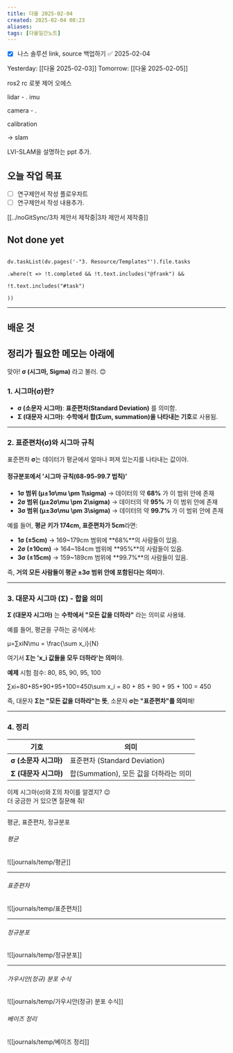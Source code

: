 ```yaml
---
title: 다울 2025-02-04
created: 2025-02-04 08:23
aliases: 
tags: [다울일간노트]
---
```

- [x] 나스 솔루션 link, source 백업하기 ✅ 2025-02-04

Yesterday: [[다울 2025-02-03]] 
Tomorrow: [[다울 2025-02-05]] 

ros2 rc 로봇 제어 오에스

lidar - .
imu 

camera - . 



calibration

-> slam

LVI-SLAM을 설명하는 ppt 추가.


## 오늘 작업 목표
- [ ] 연구제안서 작성 플로우차트
- [ ] 연구제안서 작성 내용추가. 

[[../noGitSync/3차 제안서 제작중|3차 제안서 제작중]]

## Not done yet

```dataviewjs

dv.taskList(dv.pages('-"3. Resource/Templates"').file.tasks

.where(t => !t.completed && !t.text.includes("@frank") &&

!t.text.includes("#task")

))

```

---

## 배운 것




## 정리가 필요한 메모는 아래에


맞아! **σ (시그마, Sigma)** 라고 불러. 😊

### **1. 시그마(σ)란?**

- **σ (소문자 시그마)**: **표준편차(Standard Deviation)** 를 의미함.
- **Σ (대문자 시그마)**: **수학에서 합(Σum, summation)을 나타내는 기호**로 사용됨.

---

### **2. 표준편차(σ)와 시그마 규칙**

표준편차 **σ**는 데이터가 평균에서 얼마나 퍼져 있는지를 나타내는 값이야.

#### **정규분포에서 '시그마 규칙(68-95-99.7 법칙)'**

- **1σ 범위 (μ±1σ\mu \pm 1\sigma)** → 데이터의 약 **68%** 가 이 범위 안에 존재
- **2σ 범위 (μ±2σ\mu \pm 2\sigma)** → 데이터의 약 **95%** 가 이 범위 안에 존재
- **3σ 범위 (μ±3σ\mu \pm 3\sigma)** → 데이터의 약 **99.7%** 가 이 범위 안에 존재

예를 들어, **평균 키가 174cm, 표준편차가 5cm**라면:

- **1σ (±5cm)** → 169~179cm 범위에 **68%**의 사람들이 있음.
- **2σ (±10cm)** → 164~184cm 범위에 **95%**의 사람들이 있음.
- **3σ (±15cm)** → 159~189cm 범위에 **99.7%**의 사람들이 있음.

즉, **거의 모든 사람들이 평균 ±3σ 범위 안에 포함된다는 의미**야.

---

### **3. 대문자 시그마 (Σ) - 합을 의미**

**Σ (대문자 시그마)** 는 **수학에서 "모든 값을 더하라"** 라는 의미로 사용돼.

예를 들어, 평균을 구하는 공식에서:

μ=∑xiN\mu = \frac{\sum x_i}{N}

여기서 **Σ는 'x_i 값들을 모두 더하라'는 의미**야.

**예제** 시험 점수: 80, 85, 90, 95, 100

∑xi=80+85+90+95+100=450\sum x_i = 80 + 85 + 90 + 95 + 100 = 450

즉, 대문자 **Σ는 "모든 값을 더하라"는 뜻**, 소문자 **σ는 "표준편차"를 의미**해!

---

### **4. 정리**

|기호|의미|
|---|---|
|**σ (소문자 시그마)**|표준편차 (Standard Deviation)|
|**Σ (대문자 시그마)**|합(Summation), 모든 값을 더하라는 의미|

이제 시그마(σ)와 Σ의 차이를 알겠지? 😉  
더 궁금한 거 있으면 질문해 줘!




---

평균, 표준편차, 정규분포
###### 평균
![[journals/temp/평균]]


---
###### 표준편차
![[journals/temp/표준편차]]

---

###### 정규분포
![[journals/temp/정규분포]]

---

###### 가우시안(정규) 분포 수식
![[journals/temp/가우시안(정규) 분포 수식]]


###### 베이즈 정리
![[journals/temp/베이즈 정리]]
